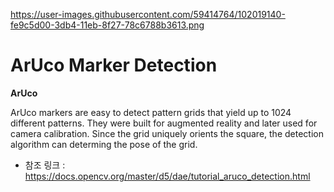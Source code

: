 https://user-images.githubusercontent.com/59414764/102019140-fe9c5d00-3db4-11eb-8f27-78c6788b3613.png

ArUco Marker Detection
======================

**ArUco**

ArUco markers are easy to detect pattern grids that yield up to 1024 different patterns. They were built for augmented reality and later used for camera calibration. Since the grid uniquely orients the square, the detection algorithm can determing the pose of the grid.

- 참조 링크 : https://docs.opencv.org/master/d5/dae/tutorial_aruco_detection.html
